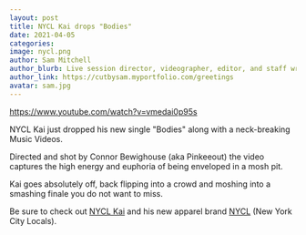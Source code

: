 ```yaml
---
layout: post
title: NYCL Kai drops "Bodies"
date: 2021-04-05
categories:
image: nycl.png
author: Sam Mitchell
author_blurb: Live session director, videographer, editor, and staff writer for Tapedrop since 2019
author_link: https://cutbysam.myportfolio.com/greetings
avatar: sam.jpg
---
```


https://www.youtube.com/watch?v=vmedai0p95s

NYCL Kai just dropped his new single "Bodies" along with a neck-breaking Music Videos.

Directed and shot by Connor Bewighouse (aka Pinkeeout) the video captures the high energy and euphoria of being enveloped in a mosh pit.

Kai goes absolutely off, back flipping into a crowd and moshing into a smashing finale you do not want to miss.

Be sure to check out [NYCL Kai](https://www.instagram.com/nycl_kai/) and his new apparel brand [NYCL](https://www.instagram.com/newyorkcity.locals/) (New York City Locals).
